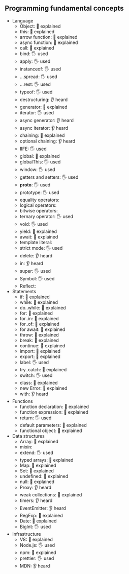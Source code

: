 ## Programming fundamental concepts

- Language
  - Object: 🙋 explained
  - this: 🙋 explained
  - arrow function: 🙋 explained
  - async function: 🙋 explained
  - call: 🙋 explained
  - bind: 🖐️ used
  - apply: 🖐️ used
  - instanceof: 🖐️ used
  - ...spread: 🖐️ used
  - ...rest: 🖐️ used
  - typeof: 🖐️ used
  - destructuring: 👂 heard
  - generator: 🙋 explained
  - iterator: 🖐️ used
  - async generator: 👂 heard
  - async iterator: 👂 heard
  - chaining: 🙋 explained
  - optional chaining: 👂 heard
  - IIFE: 🖐️ used
  - global: 🙋 explained
  - globalThis: 🖐️ used
  - window: 🖐️ used
  - getters and setters: 🖐️ used
  - __proto__: 🖐️ used
  - prototype: 🖐️ used
  - equality operators:
  - logical operators:
  - bitwise operators:
  - ternary operator: 🖐️ used
  - void: 🖐️ used
  - yield: 🙋 explained
  - await: 🙋 explained
  - template literal:
  - strict mode: 🖐️ used
  - delete: 👂 heard
  - in: 👂 heard
  - super: 🖐️ used
  - Symbol: 🖐️ used
  - Reflect:
- Statements
  - if: 🙋 explained
  - while: 🙋 explained
  - do..while: 🙋 explained
  - for: 🙋 explained
  - for..in: 🙋 explained
  - for..of: 🙋 explained
  - for await: 🙋 explained
  - throw: 🙋 explained
  - break: 🙋 explained
  - continue: 🙋 explained
  - import: 🙋 explained
  - export: 🙋 explained
  - label: 🖐️ used
  - try..catch: 🙋 explained
  - switch: 🖐️ used
  - class: 🙋 explained
  - new Error: 🙋 explained
  - with: 👂 heard
- Functions
  - function declaration: 🙋 explained
  - function expression: 🙋 explained
  - return: 🖐️ used
  - default parameters: 🙋 explained
  - functional object: 🙋 explained
- Data structures
  - Array: 🙋 explained
  - mixin:
  - extend: 🖐️ used
  - typed arrays: 🙋 explained
  - Map: 🙋 explained
  - Set: 🙋 explained
  - undefined: 🙋 explained
  - null: 🙋 explained
  - Proxy: 👂 heard
  - weak collections: 🙋 explained
  - timers: 👂 heard
  - EventEmitter: 👂 heard
  - RegExp: 🙋 explained
  - Date: 🙋 explained
  - BigInt: 🖐️ used
- Infrastructure
  - V8: 🙋 explained
  - Node.js: 🖐️ used
  - npm: 🙋 explained
  - prettier: 🖐️ used
  - MDN: 👂 heard
